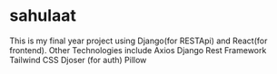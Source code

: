 # sahulaat
This is my final year project using Django(for RESTApi) and React(for frontend).
Other Technologies include
Axios
Django Rest Framework
Tailwind CSS
Djoser (for auth)
Pillow


